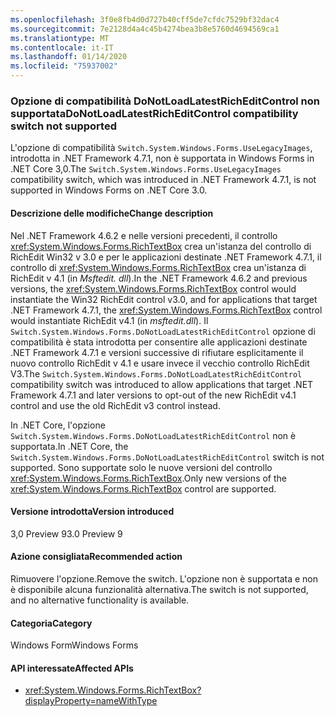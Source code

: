 ```yaml
---
ms.openlocfilehash: 3f0e8fb4d0d727b40cff5de7cfdc7529bf32dac4
ms.sourcegitcommit: 7e2128d4a4c45b4274bea3b8e5760d4694569ca1
ms.translationtype: MT
ms.contentlocale: it-IT
ms.lasthandoff: 01/14/2020
ms.locfileid: "75937002"
---
```

### <a name="donotloadlatestricheditcontrol-compatibility-switch-not-supported"></a><span data-ttu-id="c6732-101">Opzione di compatibilità DoNotLoadLatestRichEditControl non supportata</span><span class="sxs-lookup"><span data-stu-id="c6732-101">DoNotLoadLatestRichEditControl compatibility switch not supported</span></span>

<span data-ttu-id="c6732-102">L'opzione di compatibilità `Switch.System.Windows.Forms.UseLegacyImages`, introdotta in .NET Framework 4.7.1, non è supportata in Windows Forms in .NET Core 3,0.</span><span class="sxs-lookup"><span data-stu-id="c6732-102">The `Switch.System.Windows.Forms.UseLegacyImages` compatibility switch, which was introduced in .NET Framework 4.7.1, is not supported in Windows Forms on .NET Core 3.0.</span></span>

#### <a name="change-description"></a><span data-ttu-id="c6732-103">Descrizione delle modifiche</span><span class="sxs-lookup"><span data-stu-id="c6732-103">Change description</span></span>

<span data-ttu-id="c6732-104">Nel .NET Framework 4.6.2 e nelle versioni precedenti, il controllo <xref:System.Windows.Forms.RichTextBox> crea un'istanza del controllo di RichEdit Win32 v 3.0 e per le applicazioni destinate .NET Framework 4.7.1, il controllo di <xref:System.Windows.Forms.RichTextBox> crea un'istanza di RichEdit v 4.1 (in *Msftedit. dll*).</span><span class="sxs-lookup"><span data-stu-id="c6732-104">In the .NET Framework 4.6.2 and previous versions, the <xref:System.Windows.Forms.RichTextBox> control would instantiate the Win32 RichEdit control v3.0, and for applications that target .NET Framework 4.7.1, the  <xref:System.Windows.Forms.RichTextBox> control would instantiate RichEdit v4.1 (in *msftedit.dll*).</span></span> <span data-ttu-id="c6732-105">Il `Switch.System.Windows.Forms.DoNotLoadLatestRichEditControl` opzione di compatibilità è stata introdotta per consentire alle applicazioni destinate .NET Framework 4.7.1 e versioni successive di rifiutare esplicitamente il nuovo controllo RichEdit v 4.1 e usare invece il vecchio controllo RichEdit V3.</span><span class="sxs-lookup"><span data-stu-id="c6732-105">The `Switch.System.Windows.Forms.DoNotLoadLatestRichEditControl` compatibility switch was introduced to allow applications that target .NET Framework 4.7.1 and later versions to opt-out of the new RichEdit v4.1 control and use the old RichEdit v3 control instead.</span></span>

<span data-ttu-id="c6732-106">In .NET Core, l'opzione `Switch.System.Windows.Forms.DoNotLoadLatestRichEditControl` non è supportata.</span><span class="sxs-lookup"><span data-stu-id="c6732-106">In .NET Core, the `Switch.System.Windows.Forms.DoNotLoadLatestRichEditControl` switch is not supported.</span></span> <span data-ttu-id="c6732-107">Sono supportate solo le nuove versioni del controllo <xref:System.Windows.Forms.RichTextBox>.</span><span class="sxs-lookup"><span data-stu-id="c6732-107">Only new versions of the  <xref:System.Windows.Forms.RichTextBox> control are supported.</span></span>

#### <a name="version-introduced"></a><span data-ttu-id="c6732-108">Versione introdotta</span><span class="sxs-lookup"><span data-stu-id="c6732-108">Version introduced</span></span>

<span data-ttu-id="c6732-109">3,0 Preview 9</span><span class="sxs-lookup"><span data-stu-id="c6732-109">3.0 Preview 9</span></span>

#### <a name="recommended-action"></a><span data-ttu-id="c6732-110">Azione consigliata</span><span class="sxs-lookup"><span data-stu-id="c6732-110">Recommended action</span></span>

<span data-ttu-id="c6732-111">Rimuovere l'opzione.</span><span class="sxs-lookup"><span data-stu-id="c6732-111">Remove the switch.</span></span> <span data-ttu-id="c6732-112">L'opzione non è supportata e non è disponibile alcuna funzionalità alternativa.</span><span class="sxs-lookup"><span data-stu-id="c6732-112">The switch is not supported, and no alternative functionality is available.</span></span>

#### <a name="category"></a><span data-ttu-id="c6732-113">Categoria</span><span class="sxs-lookup"><span data-stu-id="c6732-113">Category</span></span>

<span data-ttu-id="c6732-114">Windows Form</span><span class="sxs-lookup"><span data-stu-id="c6732-114">Windows Forms</span></span>

#### <a name="affected-apis"></a><span data-ttu-id="c6732-115">API interessate</span><span class="sxs-lookup"><span data-stu-id="c6732-115">Affected APIs</span></span>

- <xref:System.Windows.Forms.RichTextBox?displayProperty=nameWithType>

<!-- 

### Affected APIs

-  `T:System.Windows.Forms.RichTextBox` 

-->
